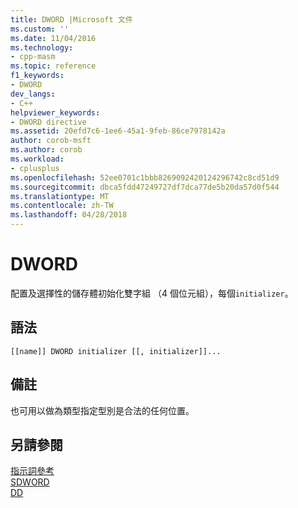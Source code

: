 ```yaml
---
title: DWORD |Microsoft 文件
ms.custom: ''
ms.date: 11/04/2016
ms.technology:
- cpp-masm
ms.topic: reference
f1_keywords:
- DWORD
dev_langs:
- C++
helpviewer_keywords:
- DWORD directive
ms.assetid: 20efd7c6-1ee6-45a1-9feb-86ce7978142a
author: corob-msft
ms.author: corob
ms.workload:
- cplusplus
ms.openlocfilehash: 52ee0701c1bbb8269092420124296742c8cd51d9
ms.sourcegitcommit: dbca5fdd47249727df7dca77de5b20da57d0f544
ms.translationtype: MT
ms.contentlocale: zh-TW
ms.lasthandoff: 04/28/2018
---
```

# <a name="dword"></a>DWORD
配置及選擇性的儲存體初始化雙字組 （4 個位元組），每個`initializer`。  
  
## <a name="syntax"></a>語法  
  
```  
[[name]] DWORD initializer [[, initializer]]...  
```  
  
## <a name="remarks"></a>備註  
 也可用以做為類型指定型別是合法的任何位置。  
  
## <a name="see-also"></a>另請參閱  
 [指示詞參考](../../assembler/masm/directives-reference.md)   
 [SDWORD](../../assembler/masm/sdword.md)   
 [DD](../../assembler/masm/dd.md)